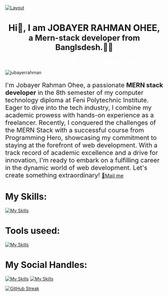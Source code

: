 [![Layout](https://i.ibb.co/1G8dkP0/Black-And-Gold-Vintage-Vlogger-Youtube-Banner-3.png)](https://www.linkedin.com/in/jubayer-rahman)
<h1 align="center">
Hi👋, I am JOBAYER RAHMAN OHEE,
<br/>
<span style="font-size:25px;">
a Mern-stack developer from Banglsdesh.🧑‍💻
</span>
</h1>

<div align="center">
<a style="color: white; font-size:20px;" href="tel:01853062525">📞: 01853062525 ||</a>
<a style="color: white; font-size:20px; text-decoration:none; color:white" href="mailto:jubayerr398@gmail.com">📧: Jubyerr398@gmail.com</a>
</div>


<p align="left">
  <img
    src="https://komarev.com/ghpvc/?username=jubayerrahman&label=Profile%20views&color=0e75b6&style=plastic"
    alt="jubayerrahman"
  />
</p>

<p style="font-size:20px">
I'm Jobayer Rahman Ohee, a passionate <b>MERN stack developer</b> in the 8th semester of my computer technology diploma at Feni Polytechnic Institute. Eager to dive into the tech industry, I combine my academic prowess with hands-on experience as a freelancer. Recently, I conquered the challenges of the MERN Stack with a successful course from Programming Hero, showcasing my commitment to staying at the forefront of web development. With a track record of academic excellence and a drive for innovation, I'm ready to embark on a fulfilling career in the dynamic world of web development. Let's create something extraordinary! <a style="font-size:16px" href="mailto:jubayerr398@gmail.com">📧Mail me</a>
</p>


# My Skills:
[![My Skills](https://skillicons.dev/icons?i=html,css,bootstrap,tailwind,materialui,javascript,react,nodejs,express,firebase,mongodb,md,wordpress&perline=7)](https://skillicons.dev)


# Tools useed:
[![My Skills](https://skillicons.dev/icons?i=git,github,netlify,vercel,photoshop,figma,vscode)](https://skillicons.dev)

# My Social Handles:
[![My Skills](https://skillicons.dev/icons?i=twitter)](https://twitter.com/jubayerr398)
[![My Skills](https://skillicons.dev/icons?i=linkedin)](https://www.linkedin.com/in/jubayer-rahman)


[![GitHub Streak](https://streak-stats.demolab.com?user=JubayerRahman&theme=dark)](https://git.io/streak-stats)
